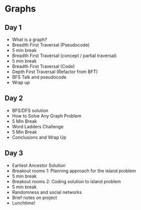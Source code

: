 # Graphs

## Day 1

- What is a graph?
- Breadth First Traversal (Pseudocode)
- 5 min break
- Breadth First Traversal (concept / partial traversal)
- 5 min break
- Breadth First Traversal (Code)
- Depth First Traversal (Refactor from BFT)
- BFS Talk and pseudocode
- Wrap up

## Day 2

- BFS/DFS solution
- How to Solve Any Graph Problem
- 5 Min Break
- Word Ladders Challenge
- 5 Min Break
- Conclusions and Wrap Up

## Day 3

- Earliest Ancestor Solution
- Breakout rooms 1: Planning approach for the island problem
- 5 min break
- Breakout rooms 2: Coding solution to island problem
- 5 min break
- Randomness and social networks
- Brief notes on project
- Lunchtime!
